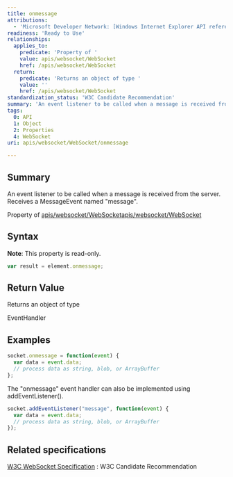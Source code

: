 ```yaml
---
title: onmessage
attributions:
  - 'Microsoft Developer Network: [Windows Internet Explorer API reference Article](http://msdn.microsoft.com/en-us/library/ie/hh828809%28v=vs.85%29.aspx)'
readiness: 'Ready to Use'
relationships:
  applies_to:
    predicate: 'Property of '
    value: apis/websocket/WebSocket
    href: /apis/websocket/WebSocket
  return:
    predicate: 'Returns an object of type '
    value: ''
    href: /apis/websocket/WebSocket
standardization_status: 'W3C Candidate Recommendation'
summary: 'An event listener to be called when a message is received from the server. Receives a MessageEvent named &quot;message&quot;.'
tags:
  0: API
  1: Object
  2: Properties
  4: WebSocket
uri: apis/websocket/WebSocket/onmessage

---
```

## <span>Summary</span>

An event listener to be called when a message is received from the server. Receives a MessageEvent named &quot;message&quot;.

Property of [apis/websocket/WebSocket](/apis/websocket/WebSocket)[apis/websocket/WebSocket](/apis/websocket/WebSocket)

## <span>Syntax</span>

**Note**: This property is read-only.

``` js
var result = element.onmessage;
```

## <span>Return Value</span>

Returns an object of type<span></span>

EventHandler

## <span>Examples</span>

``` js
socket.onmessage = function(event) {
  var data = event.data;
  // process data as string, blob, or ArrayBuffer
};
```

The "onmessage" event handler can also be implemented using addEventListener().

``` js
socket.addEventListener("message", function(event) {
  var data = event.data;
  // process data as string, blob, or ArrayBuffer
});
```

## <span>Related specifications</span>

[W3C WebSocket Specification](http://www.w3.org/TR/websockets/)
:   W3C Candidate Recommendation
